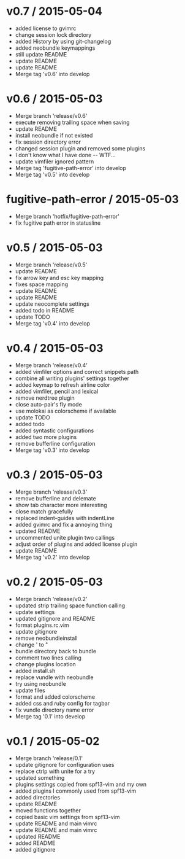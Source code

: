 
v0.7 / 2015-05-04
==================

  * added license to gvimrc
  * change session lock directory
  * added History by using git-changelog
  * added neobundle keymappings
  * still update README
  * update README
  * update README
  * Merge tag 'v0.6' into develop

v0.6 / 2015-05-03
=================

  * Merge branch 'release/v0.6'
  * execute removing trailing space when saving
  * update README
  * install neobundle if not existed
  * fix session directory error
  * changed session plugin and removed some plugins
  * I don't know what I have done -- WTF...
  * update vimfiler ignored pattern
  * Merge tag 'fugitive-path-error' into develop
  * Merge tag 'v0.5' into develop

fugitive-path-error / 2015-05-03
================================

  * Merge branch 'hotfix/fugitive-path-error'
  * fix fugitive path error in statusline

v0.5 / 2015-05-03
=================

  * Merge branch 'release/v0.5'
  * update README
  * fix arrow key and esc key mapping
  * fixes space mapping
  * update README
  * update README
  * update neocomplete settings
  * added todo in README
  * update TODO
  * Merge tag 'v0.4' into develop

v0.4 / 2015-05-03
=================

  * Merge branch 'release/v0.4'
  * added vimfiler options and correct snippets path
  * combine all writing plugins' settings together
  * added keymap to refresh airline color
  * added vimfiler, pencil and lexical
  * remove nerdtree plugin
  * close auto-pair's fly mode
  * use molokai as colorscheme if available
  * update TODO
  * added todo
  * added syntastic configurations
  * added two more plugins
  * remove bufferline configuration
  * Merge tag 'v0.3' into develop

v0.3 / 2015-05-03
=================

  * Merge branch 'release/v0.3'
  * remove bufferline and delemate
  * show tab character more interesting
  * close match gracefully
  * replaced indent-guides with indentLine
  * added gvimrc and fix a annoying thing
  * updated README
  * uncommented unite plugin two callings
  * adjust order of plugins and added license plugin
  * update README
  * Merge tag 'v0.2' into develop

v0.2 / 2015-05-03
=================

  * Merge branch 'release/v0.2'
  * updated strip trailing space function calling
  * update settings
  * updated gitignore and README
  * format plugins.rc.vim
  * update gitignore
  * remove neobundleinstall
  * change \' to "
  * bundle directory back to bundle
  * comment two lines calling
  * change plugins location
  * added install.sh
  * replace vundle with neobundle
  * try using neobundle
  * update files
  * format and added colorscheme
  * added css and ruby config for tagbar
  * fix vundle directory name error
  * Merge tag '0.1' into develop

v0.1 / 2015-05-02
=================

  * Merge branch 'release/0.1'
  * update gitignore for configuration uses
  * replace ctrlp with unite for a try
  * updated something
  * plugins settings copied from spf13-vim and my own
  * added plugins I commonly used from spf13-vim
  * added directories
  * update README
  * moved functions together
  * copied basic vim settings from spf13-vim
  * update README and main vimrc
  * update README and main vimrc
  * updated README
  * added README
  * added gitignore
